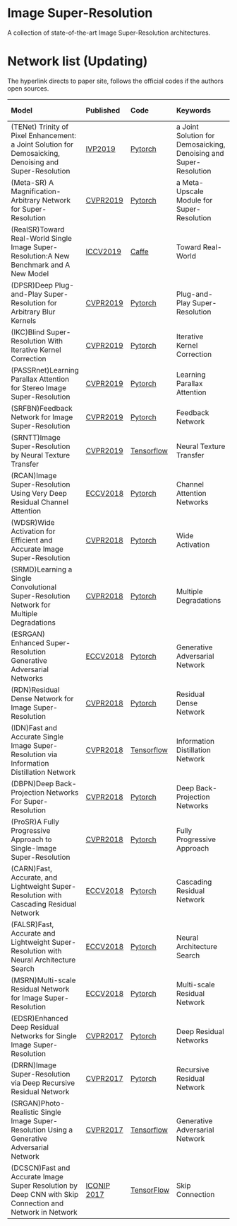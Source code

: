 # Image Super-Resolution
A collection of state-of-the-art Image Super-Resolution architectures.

# Network list (Updating)
The hyperlink directs to paper site, follows the official codes if the authors open sources.

|Model |Published |Code|Keywords|Person liable*|
|:-----|:---------|:-----|:-------|:-------|
|(TENet) Trinity of Pixel Enhancement: a Joint Solution for Demosaicking, Denoising and Super-Resolution| [IVP2019](https://arxiv.org/pdf/1905.02538.pdf)|[Pytorch](https://github.com/guochengqian/TENet)| a Joint Solution for Demosaicking, Denoising and Super-Resolution | Jiaming Wang|
|(Meta-SR) A Magnification-Arbitrary Network for Super-Resolution| [CVPR2019](https://arxiv.org/pdf/1903.00875.pdf)|[Pytorch](https://github.com/XuecaiHu/Meta-SR-Pytorch)| a Meta-Upscale Module for Super-Resolution | Chong Chen|
|(RealSR)Toward Real-World Single Image Super-Resolution:A New Benchmark and A New Model| [ICCV2019](https://csjcai.github.io/papers/RealSR.pdf)|[Caffe](https://github.com/csjcai/RealSR)| Toward Real-World | Yuanzhi Wang|
|(DPSR)Deep Plug-and-Play Super-Resolution for Arbitrary Blur Kernels| [CVPR2019](https://arxiv.org/abs/1903.12529)|[Pytorch](https://github.com/cszn/DPSR)| Plug-and-Play Super-Resolution | Yuanzhi Wang|
|(IKC)Blind Super-Resolution With Iterative Kernel Correction| [CVPR2019](https://arxiv.org/abs/1904.03377)|[Pytorch](https://github.com/yuanjunchai/IKC)| Iterative Kernel Correction | Yuanzhi Wang|
|(PASSRnet)Learning Parallax Attention for Stereo Image Super-Resolution| [CVPR2019](https://arxiv.org/pdf/1903.05784.pdf)|[Pytorch](https://github.com/LongguangWang/PASSRnet?tdsourcetag=s_pcqq_aiomsg)| Learning Parallax Attention | Yuanzhi Wang|
|(SRFBN)Feedback Network for Image Super-Resolution| [CVPR2019](https://arxiv.org/abs/1903.09814)|[Pytorch](https://github.com/Paper99/SRFBN_CVPR19)| Feedback Network | Yuanzhi Wang|
|(SRNTT)Image Super-Resolution by Neural Texture Transfer| [CVPR2019](https://arxiv.org/abs/1903.00834)|[Tensorflow](https://github.com/ZZUTK/SRNTT)| Neural Texture Transfer | Yuanzhi Wang|
|(RCAN)Image Super-Resolution Using Very Deep Residual Channel Attention| [ECCV2018](https://arxiv.org/abs/1807.02758)|[Pytorch](https://github.com/yulunzhang/RCAN)| Channel Attention Networks | Yuanzhi Wang|
|(WDSR)Wide Activation for Efficient and Accurate Image Super-Resolution| [CVPR2018](https://arxiv.org/pdf/1808.08718v2.pdf)|[Pytorch](https://github.com/SJHNJU/WDSR)| Wide Activation | Yuanzhi Wang|
|(SRMD)Learning a Single Convolutional Super-Resolution Network for Multiple Degradations| [CVPR2018](https://arxiv.org/abs/1712.06116)|[Pytorch](https://github.com/cszn/SRMD)| Multiple Degradations | Yuanzhi Wang|
|(ESRGAN) Enhanced Super-Resolution Generative Adversarial Networks| [ECCV2018](https://arxiv.org/abs/1809.00219)|[Pytorch](https://github.com/xinntao/ESRGAN)| Generative Adversarial Network | Yuanzhi Wang|
|(RDN)Residual Dense Network for Image Super-Resolution| [CVPR2018](https://arxiv.org/abs/1802.08797)|[Pytorch](https://github.com/yulunzhang/RDN)| Residual Dense Network | Yuanzhi Wang|
|(IDN)Fast and Accurate Single Image Super-Resolution via Information Distillation Network| [CVPR2018](https://arxiv.org/pdf/1803.09454v1.pdf)|[Tensorflow](https://github.com/Zheng222/IDN-tensorflow)| Information Distillation Network | Yuanzhi Wang|
|(DBPN)Deep Back-Projection Networks For Super-Resolution| [CVPR2018](https://arxiv.org/abs/1803.02735)|[Pytorch](https://github.com/alterzero/DBPN-Pytorch)| Deep Back-Projection Networks | Yuanzhi Wang|
|(ProSR)A Fully Progressive Approach to Single-Image Super-Resolution| [CVPR2018](https://arxiv.org/abs/1804.02900)|[Pytorch](https://github.com/fperazzi/proSR)| Fully Progressive Approach | Yuanzhi Wang|
|(CARN)Fast, Accurate, and Lightweight Super-Resolution with Cascading Residual Network| [ECCV2018](http://openaccess.thecvf.com/content_ECCV_2018/papers/Namhyuk_Ahn_Fast_Accurate_and_ECCV_2018_paper.pdf)|[Pytorch](https://github.com/nmhkahn/CARN-pytorch)| Cascading Residual Network | Yuanzhi Wang|
|(FALSR)Fast, Accurate and Lightweight Super-Resolution with Neural Architecture Search| [ECCV2018](https://arxiv.org/abs/1901.07261)|[Pytorch](https://github.com/xiaomi-automl/FALSR)| Neural Architecture Search | Yuanzhi Wang|
|(MSRN)Multi-scale Residual Network for Image Super-Resolution| [ECCV2018](http://openaccess.thecvf.com/content_ECCV_2018/papers/Juncheng_Li_Multi-scale_Residual_Network_ECCV_2018_paper.pdf)|[Pytorch](https://github.com/MIVRC/MSRN-PyTorch)| Multi-scale Residual Network | Yuanzhi Wang|
|(EDSR)Enhanced Deep Residual Networks for Single Image Super-Resolution| [CVPR2017](https://arxiv.org/abs/1707.02921)|[Pytorch](https://github.com/thstkdgus35/EDSR-PyTorch)| Deep Residual Networks | Yuanzhi Wang|
|(DRRN)Image Super-Resolution via Deep Recursive Residual Network| [CVPR2017](http://openaccess.thecvf.com/content_cvpr_2017/papers/Tai_Image_Super-Resolution_via_CVPR_2017_paper.pdf)|[Pytorch](https://github.com/tyshiwo/DRRN_CVPR17)| Recursive Residual Network | Yuanzhi Wang|
|(SRGAN)Photo-Realistic Single Image Super-Resolution Using a Generative Adversarial Network| [CVPR2017](http://openaccess.thecvf.com/content_cvpr_2017/papers/Ledig_Photo-Realistic_Single_Image_CVPR_2017_paper.pdf)|[Tensorflow](https://github.com/tensorlayer/srgan)| Generative Adversarial Network | Yuanzhi Wang|
|(DCSCN)Fast and Accurate Image Super Resolution by Deep CNN with Skip Connection and Network in Network| [ICONIP 2017](https://arxiv.org/abs/1807.02758)|[TensorFlow](https://github.com/jiny2001/dcscn-super-resolution)| Skip Connection | Yuanzhi Wang|
